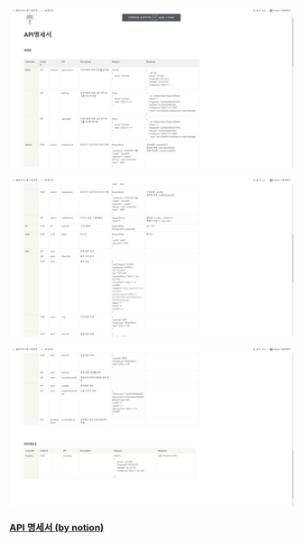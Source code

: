 ![API_1](../README.assets/API_1.png)
<br/>

![API_2](../README.assets/API_2.png)
<br/>

![API_3](../README.assets/API_3.png)
<br/>

### [API 명세서 (by notion)](https://handy-beryllium-5b4.notion.site/API-a84f38bda8b54d508204b678ec89d077)
